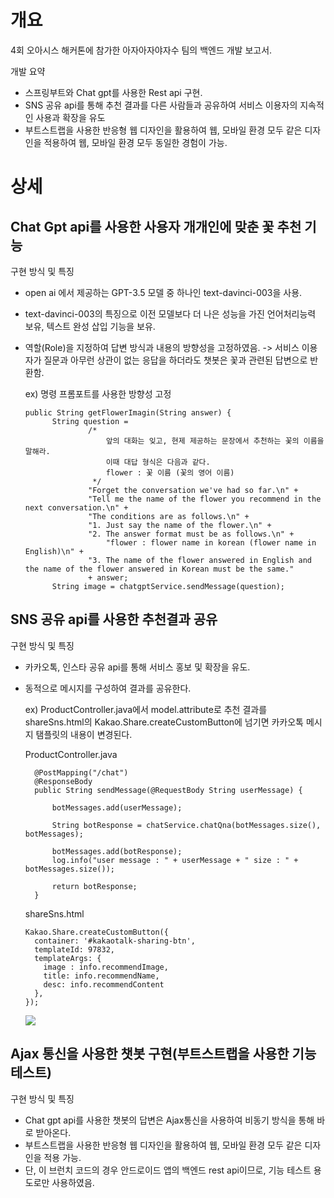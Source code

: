 # 개요

4회 오아시스 해커톤에 참가한 아자아자야자수 팀의 백엔드 개발 보고서.

개발 요약
- 스프링부트와 Chat gpt를 사용한 Rest api 구현.
- SNS 공유 api를 통해 추천 결과를 다른 사람들과 공유하여 서비스 이용자의 지속적인 사용과 확장을 유도
- 부트스트랩을 사용한 반응형 웹 디자인을 활용하여 웹, 모바일 환경 모두 같은 디자인을 적용하여
  웹, 모바일 환경 모두 동일한 경험이 가능.
  
# 상세

## Chat Gpt api를 사용한 사용자 개개인에 맞춘 꽃 추천 기능

구현 방식 및 특징
- open ai 에서 제공하는 GPT-3.5 모델 중 하나인 text-davinci-003을 사용.
- text-davinci-003의 특징으로 이전 모델보다 더 나은 성능을 가진 언어처리능력 보유, 텍스트 완성 삽입 기능을 보유.
- 역할(Role)을 지정하여 답변 방식과 내용의 방향성을 고정하였음.
  -> 서비스 이용자가 질문과 아무런 상관이 없는 응답을 하더라도 챗봇은 꽃과 관련된 답변으로 반환함.

  ex) 명령 프롬포트를 사용한 방향성 고정
  ~~~
  public String getFlowerImagin(String answer) {
        String question =
                /*
                    앞의 대화는 잊고, 현제 제공하는 문장에서 추천하는 꽃의 이름을 말해라.
                    이때 대답 형식은 다음과 같다.
                    flower : 꽃 이름 (꽃의 영어 이름)
                 */
                "Forget the conversation we've had so far.\n" +
                "Tell me the name of the flower you recommend in the next conversation.\n" +
                "The conditions are as follows.\n" +
                "1. Just say the name of the flower.\n" +
                "2. The answer format must be as follows.\n" +
                    "flower : flower name in korean (flower name in English)\n" +
                "3. The name of the flower answered in English and the name of the flower answered in Korean must be the same."
                + answer;
        String image = chatgptService.sendMessage(question);
  ~~~

##  SNS 공유 api를 사용한 추천결과 공유

구현 방식 및 특징
- 카카오톡, 인스타 공유 api를 통해 서비스 홍보 및 확장을 유도.
- 동적으로 메시지를 구성하여 결과를 공유한다.

  ex) ProductController.java에서 model.attribute로 추천 결과를
  shareSns.html의 Kakao.Share.createCustomButton에 넘기면 카카오톡 메시지 탬플릿의 내용이 변경된다.
  
  ProductController.java
  ~~~
    @PostMapping("/chat")
    @ResponseBody
    public String sendMessage(@RequestBody String userMessage) {

        botMessages.add(userMessage);

        String botResponse = chatService.chatQna(botMessages.size(), botMessages);

        botMessages.add(botResponse);
        log.info("user message : " + userMessage + " size : " + botMessages.size());

        return botResponse;
    }
  ~~~

  shareSns.html
  ~~~
  Kakao.Share.createCustomButton({
    container: '#kakaotalk-sharing-btn',
    templateId: 97832,
    templateArgs: {
      image : info.recommendImage,
      title: info.recommendName,
      desc: info.recommendContent
    },
  });
  ~~~

  ![](https://velog.velcdn.com/images/2jooin1207/post/d042907c-0c50-4cea-a57f-a0214fc7018e/image.PNG)


## Ajax 통신을 사용한 챗봇 구현(부트스트랩을 사용한 기능 테스트)

구현 방식 및 특징
- Chat gpt api를 사용한 챗봇의 답변은 Ajax통신을 사용하여 비동기 방식을 통해 바로 받아온다.
- 부트스트랩을 사용한 반응형 웹 디자인을 활용하여 웹, 모바일 환경 모두 같은 디자인을 적용 가능.
- 단, 이 브런치 코드의 경우 안드로이드 앱의 백엔드 rest api이므로, 기능 테스트 용도로만 사용하였음.

# 



